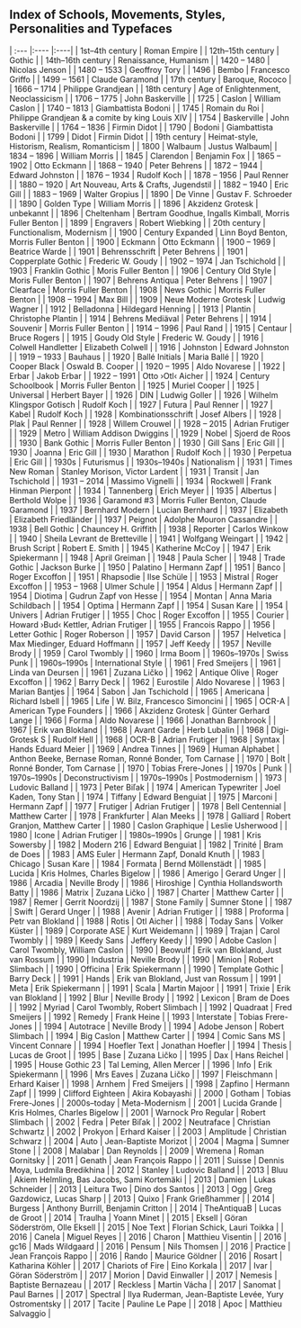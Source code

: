 ## Index of Schools, Movements, Styles, Personalities and Typefaces

| :--- |:---- |:----|
| 1st–4th century | Roman Empire |
| 12th–15th century | Gothic |
| 14th–16th century | Renaissance, Humanism |
| 1420 – 1480 | Nicolas Jenson |
| 1480 – 1533 | Geoffroy Tory |
| 1496 | Bembo | Francesco Griffo |
| 1499 – 1561 | Claude Garamond |
| 17th century | Baroque, Rococo |
| 1666 – 1714 | Philippe Grandjean |
| 18th century | Age of Enlightenment, Neoclassicism |
| 1706 – 1775 | John Baskerville |
| 1725 | Caslon | William Caslon |
| 1740 – 1813 | Giambattista Bodoni |
| 1745 | Romain du Roi | Philippe Grandjean & a comite by king Louis XIV |
| 1754 | Baskerville | John Baskerville |
| 1764 – 1836 | Firmin Didot |
| 1790 | Bodoni | Giambattista Bodoni |
| 1799 | Didot | Firmin Didot |
| 19th century | Heimat-style, Historism, Realism, Romanticism |
| 1800 | Walbaum | Justus Walbaum|
| 1834 – 1896 | William Morris |
| 1845 | Clarendon | Benjamin Fox |
| 1865 – 1902 | Otto Eckmann |
| 1868 – 1940 | Peter Behrens |
| 1872 – 1944 | Edward Johnston |
| 1876 – 1934 | Rudolf Koch |
| 1878 – 1956 | Paul Renner |
| 1880 – 1920 | Art Nouveau, Arts & Crafts, Jugendstil |
| 1882 – 1940 | Eric Gill |
| 1883 – 1969 | Walter Gropius |
| 1890 | De Vinne | Gustav F. Schroeder |
| 1890 | Golden Type | William Morris |
| 1896 | Akzidenz Grotesk | unbekannt |
| 1896 | Cheltenham | Bertram Goodhue, Ingalls Kimball, Morris Fuller Benton |
| 1899 | Engravers | Robert Wiebking |
| 20th century | Functionalism, Modernism |
| 1900 | Century Expanded | Linn Boyd Benton, Morris Fuller Benton |
| 1900 | Eckmann | Otto Eckmann |
| 1900 – 1969 | Beatrice Warde |
| 1901 | Behrensschrift | Peter Behrens |
| 1901 | Copperplate Gothic | Frederic W. Goudy |
| 1902 – 1974 | Jan Tschichold |
| 1903 | Franklin Gothic | Moris Fuller Benton |
| 1906 | Century Old Style | Moris Fuller Benton |
| 1907 | Behrens Antiqua | Peter Behrens |
| 1907 | Clearface | Morris Fuller Benton |
| 1908 | News Gothic | Morris Fuller Benton |
| 1908 – 1994 | Max Bill |
| 1909 | Neue Moderne Grotesk | Ludwig Wagner |
| 1912 | Belladonna | Hildegard Henning |
| 1913 | Plantin | Christophe Plantin |
| 1914 | Behrens Mediäval | Peter Behrens |
| 1914 | Souvenir | Morris Fuller Benton |
| 1914 – 1996 | Paul Rand |
| 1915 | Centaur | Bruce Rogers |
| 1915 | Goudy Old Style | Frederic W. Goudy |
| 1916 | Colwell Handletter | Elizabeth Colwell |
| 1916 | Johnston | Edward Johnston |
| 1919 – 1933 | Bauhaus |
| 1920 | Ballé Initials | Maria Ballé |
| 1920 | Cooper Black | Oswald B. Cooper |
| 1920 – 1995 | Aldo Novarese |
| 1922 | Erbar | Jakob Erbar |
| 1922 – 1991 | Otto ›Otl‹ Aicher |
| 1924 | Century Schoolbook | Morris Fuller Benton |
| 1925 | Muriel Cooper |
| 1925 | Universal | Herbert Bayer |
| 1926 | DIN | Ludwig Goller |
| 1926 | Wilhelm Klingspor Gotisch | Rudolf Koch |
| 1927 | Futura | Paul Renner |
| 1927 | Kabel | Rudolf Koch |
| 1928 | Kombinationsschrift | Josef Albers |
| 1928 | Plak | Paul Renner |
| 1928 | Willem Crouwel |
| 1928 – 2015 | Adrian Frutiger |
| 1929 | Metro | William Addison Dwiggins |
| 1929 | Nobel | Sjoerd de Roos |
| 1930 | Bank Gothic | Morris Fuller Benton |
| 1930 | Gill Sans | Eric Gill |
| 1930 | Joanna | Eric Gill |
| 1930 | Marathon | Rudolf Koch |
| 1930 | Perpetua | Eric Gill |
| 1930s | Futurismus |
| 1930s–1940s | Nationalism |
| 1931 | Times New Roman | Stanley Morison, Victor Lardent |
| 1931 | Transit | Jan Tschichold |
| 1931 – 2014 | Massimo Vignelli |
| 1934 | Rockwell | Frank Hinman Pierpont |
| 1934 | Tannenberg | Erich Meyer |
| 1935 | Albertus | Berthold Wolpe |
| 1936 | Garamond #3 | Morris Fuller Benton, Claude Garamond |
| 1937 | Bernhard Modern | Lucian Bernhard |
| 1937 | Elizabeth | Elizabeth Friedländer |
| 1937 | Peignot | Adolphe Mouron Cassandre |
| 1938 | Bell Gothic | Chauncey H. Griffith |
| 1938 | Reporter | Carlos Winkow |
| 1940 | Sheila Levrant de Bretteville |
| 1941 | Wolfgang Weingart |
| 1942 | Brush Script | Robert E. Smith |
| 1945 | Katherine McCoy |
| 1947 | Erik Spiekermann |
| 1948 | April Greiman |
| 1948 | Paula Scher |
| 1948 | Trade Gothic | Jackson Burke |
| 1950 | Palatino | Hermann Zapf |
| 1951 | Banco | Roger Excoffon |
| 1951 | Rhapsodie | Ilse Schüle |
| 1953 | Mistral | Roger Excoffon |
| 1953 – 1968 | Ulmer Schule |
| 1954 | Aldus | Hermann Zapf |
| 1954 | Diotima | Gudrun Zapf von Hesse |
| 1954 | Montan | Anna Maria Schildbach |
| 1954 | Optima | Hermann Zapf |
| 1954 | Susan Kare |
| 1954 | Univers | Adrian Frutiger |
| 1955 | Choc | Roger Excoffon |
| 1955 | Courier | Howard ›Bud‹ Kettler, Adrian Frutiger |
| 1955 | Francois Rappo |
| 1956 | Letter Gothic | Roger Roberson |
| 1957 | David Carson |
| 1957 | Helvetica | Max Miedinger, Eduard Hoffmann |
| 1957 | Jeff Keedy |
| 1957 | Neville Brody |
| 1959 | Carol Twombly |
| 1960 | Irma Boom |
| 1960s–1970s | Swiss Punk |
| 1960s–1990s | International Style |
| 1961 | Fred Smeijers |
| 1961 | Linda van Deursen |
| 1961 | Zuzana Ličko |
| 1962 | Antique Olive | Roger Excoffon |
| 1962 | Barry Deck |
| 1962 | Eurostile | Aldo Novarese |
| 1963 | Marian Bantjes |
| 1964 | Sabon | Jan Tschichold |
| 1965 | Americana | Richard Isbell |
| 1965 | Life | W. Bilz, Francesco Simoncini |
| 1965 | OCR-A | American Type Founders |
| 1966 | Akzidenz Grotesk | Günter Gerhard Lange |
| 1966 | Forma | Aldo Novarese |
| 1966 | Jonathan Barnbrook |
| 1967 | Erik van Blokland |
| 1968 | Avant Garde | Herb Lubalin |
| 1968 | Digi-Grotesk S | Rudolf Hell |
| 1968 | OCR-B | Adrian Frutiger |
| 1968 | Syntax | Hands Eduard Meier |
| 1969 | Andrea Tinnes |
| 1969 | Human Alphabet | Anthon Beeke, Bernase Roman, Ronné Bonder, Tom Carnase |
| 1970 | Bolt | Ronné Bonder, Tom Carnase |
| 1970 | Tobias Frere-Jones |
| 1970s | Punk |
| 1970s–1990s | Deconstructivism |
| 1970s–1990s | Postmodernism |
| 1973 | Ludovic Balland |
| 1973 | Peter Biľak |
| 1974 | American Typewriter | Joel Kaden, Tony Stan |
| 1974 | Tiffany | Edward Benguiat |
| 1975 | Marconi | Hermann Zapf |
| 1977 | Frutiger | Adrian Frutiger |
| 1978 | Bell Centennial | Matthew Carter |
| 1978 | Frankfurter | Alan Meeks |
| 1978 | Galliard | Robert Granjon, Matthew Carter |
| 1980 | Caslon Graphique | Leslie Usherwood |
| 1980 | Icone | Adrian Frutiger |
| 1980s–1990s | Grunge |
| 1981 | Kris Sowersby |
| 1982 | Modern 216 | Edward Benguiat |
| 1982 | Trinité | Bram de Does |
| 1983 | AMS Euler | Hermann Zapf, Donald Knuth |
| 1983 | Chicago | Susan Kare |
| 1984 | Formata | Bernd Möllenstädt |
| 1985 | Lucida | Kris Holmes, Charles Bigelow |
| 1986 | Amerigo | Gerard Unger |
| 1986 | Arcadia | Neville Brody |
| 1986 | Hiroshige | Cynthia Hollandsworth Batty |
| 1986 | Matrix | Zuzana Ličko |
| 1987 | Charter | Matthew Carter |
| 1987 | Remer | Gerrit Noordzij |
| 1987 | Stone Family | Sumner Stone |
| 1987 | Swift | Gerard Unger |
| 1988 | Avenir | Adrian Frutiger |
| 1988 | Proforma | Petr van Blokland |
| 1988 | Rotis | Otl Aicher |
| 1988 | Today Sans | Volker Küster |
| 1989 | Corporate ASE | Kurt Weidemann |
| 1989 | Trajan | Carol Twombly |
| 1989 | Keedy Sans | Jeffery Keedy |
| 1990 | Adobe Caslon | Carol Twombly, William Caslon |
| 1990 | Beowulf | Erik van Blokland, Just van Rossum |
| 1990 | Industria | Neville Brody |
| 1990 | Minion | Robert Slimbach |
| 1990 | Officina | Erik Spiekermann |
| 1990 | Template Gothic | Barry Deck |
| 1991 | Hands | Erik van Blokland, Just van Rossum |
| 1991 | Meta | Erik Spiekermann |
| 1991 | Scala | Martin Majoor |
| 1991 | Trixie | Erik van Blokland |
| 1992 | Blur | Neville Brody |
| 1992 | Lexicon | Bram de Does |
| 1992 | Myriad | Carol Twombly, Robert Slimbach |
| 1992 | Quadraat | Fred Smeijers |
| 1992 | Remedy | Frank Heine |
| 1993 | Interstate | Tobias Frere-Jones |
| 1994 | Autotrace | Neville Brody |
| 1994 | Adobe Jenson | Robert Slimbach |
| 1994 | Big Caslon | Matthew Carter |
| 1994 | Comic Sans MS | Vincent Connare |
| 1994 | Hoefler Text | Jonathan Hoefler |
| 1994 | Thesis | Lucas de Groot |
| 1995 | Base | Zuzana Ličko |
| 1995 | Dax | Hans Reichel |
| 1995 | House Gothic 23 | Tal Leming, Allen Mercer |
| 1996 | Info | Erik Spiekermann |
| 1996 | Mrs Eaves | Zuzana Ličko |
| 1997 | Fleischmann | Erhard Kaiser |
| 1998 | Arnhem | Fred Smeijers |
| 1998 | Zapfino | Hermann Zapf |
| 1999 | Clifford Eighteen | Akira Kobayashi |
| 2000 | Gotham | Tobias Frere-Jones |
| 2000s–today | Meta-Modernism |
| 2001 | Lucida Grande | Kris Holmes, Charles Bigelow |
| 2001 | Warnock Pro Regular | Robert Slimbach |
| 2002 | Fedra | Peter Biľak |
| 2002 | Neutraface | Christian Schwartz |
| 2002 | Prokyon | Erhard Kaiser |
| 2003 | Amplitude | Christian Schwarz |
| 2004 | Auto | Jean-Baptiste Morizot |
| 2004 | Magma | Sumner Stone |
| 2008 | Malabar | Dan Reynolds |
| 2009 | Wremena | Roman Gornitsky |
| 2011 | Genath | Jean François Rappo |
| 2011 | Suisse | Dennis Moya, Ludmila Bredikhina |
| 2012 | Stanley | Ludovic Balland |
| 2013 | Bluu | Akiem Helmling, Bas Jacobs, Sami Kortemäki |
| 2013 | Damien | Lukas Schneider |
| 2013 | Leitura Two | Dino dos Santos |
| 2013 | Ogg | Greg Gazdowicz, Lucas Sharp |
| 2013 | Quixo | Frank Grießhammer |
| 2014 | Burgess | Anthony Burrill, Benjamin Critton |
| 2014 | TheAntiquaB | Lucas de Groot |
| 2014 | Traulha | Yoann Minet |
| 2015 | Eksell | Göran Söderström, Olle Eksell |
| 2015 | Noe Text | Florian Schick, Lauri Toikka |
| 2016 | Canela | Miguel Reyes |
| 2016 | Charon | Matthieu Visentin |
| 2016 | gc16 | Mads Wildgaard |
| 2016 | Pensum | Nils Thomsen |
| 2016 | Practice | Jean François Rappo |
| 2016 | Rando | Maurice Göldner |
| 2016 | Rosart | Katharina Köhler |
| 2017 | Chariots of Fire | Eino Korkala |
| 2017 | Ivar | Göran Söderström |
| 2017 | Morion | David Einwaller |
| 2017 | Nemesis | Baptiste Bernazeau |
| 2017 | Reckless | Martin Vácha |
| 2017 | Sanomat | Paul Barnes |
| 2017 | Spectral | Ilya Ruderman, Jean-Baptiste Levée, Yury Ostromentsky |
| 2017 | Tacite | Pauline Le Pape |
| 2018 | Apoc | Matthieu Salvaggio |
